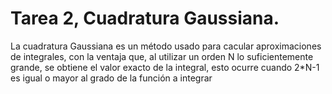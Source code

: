 # Tarea 2, Cuadratura Gaussiana.

La cuadratura Gaussiana es un método usado para cacular aproximaciones de integrales, con la ventaja que, al utilizar un orden N lo suficientemente grande, se obtiene el valor exacto de la integral, esto ocurre cuando 2*N-1 es igual o mayor al grado de la función a integrar


